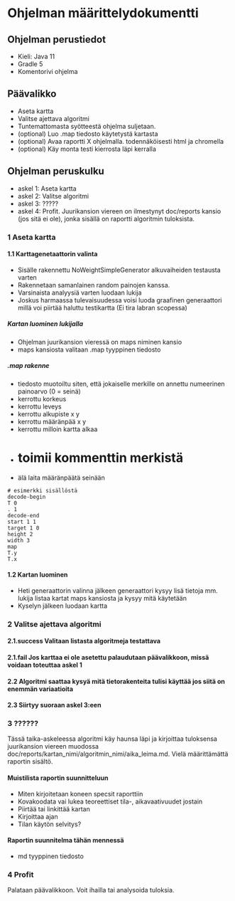 # Ohjelman määrittelydokumentti

## Ohjelman perustiedot
* Kieli: Java 11
* Gradle 5
* Komentorivi ohjelma

## Päävalikko
* Aseta kartta
* Valitse ajettava algoritmi
* Tuntemattomasta syötteestä ohjelma suljetaan.
* (optional) Luo .map tiedosto käytetystä kartasta
* (optional) Avaa raportti X ohjelmalla. todennäköisesti html ja chromella
* (optional) Käy monta testi kierrosta läpi kerralla

## Ohjelman peruskulku
* askel 1: Aseta kartta
* askel 2: Valitse algoritmi
* askel 3: ?????
* askel 4: Profit. Juurikansion viereen on ilmestynyt doc/reports kansio (jos sitä ei ole), jonka sisällä on raportti algoritmin tuloksista.

### 1 Aseta kartta

#### 1.1 Karttagenetaattorin valinta
* Sisälle rakennettu NoWeightSimpleGenerator alkuvaiheiden testausta varten
* Rakennetaan samanlainen random painojen kanssa.
* Varsinaista analyysiä varten luodaan lukija
* Joskus harmaassa tulevaisuudessa voisi luoda graafinen generaattori millä voi piirtää haluttu testikartta (Ei tira labran scopessa)


##### Kartan luominen lukijalla
* Ohjelman juurikansion vieressä on maps niminen kansio
* maps kansiosta valitaan .map tyyppinen tiedosto
##### .map rakenne
* tiedosto muotoiltu siten, että jokaiselle merkille on annettu numeerinen painoarvo (0 = seinä)
* kerrottu korkeus 
* kerrottu leveys
* kerrottu alkupiste x y
* kerrottu määränpää x y
* kerrottu milloin kartta alkaa
* # toimii kommenttin merkistä
* älä laita määränpäätä seinään

```
# esimerkki sisällöstä
decode-begin
T 0
. 1
decode-end
start 1 1
target 1 0
height 2
width 3
map
T.y
T.x
```

#### 1.2 Kartan luominen
* Heti generaattorin valinna jälkeen generaattori kysyy lisä tietoja mm. lukija listaa kartat maps kansiosta ja kysyy mitä käytetään
* Kyselyn jälkeen luodaan kartta

### 2 Valitse ajettava algoritmi

#### 2.1.success Valitaan listasta algoritmeja testattava
#### 2.1.fail Jos karttaa ei ole asetettu palaudutaan päävalikkoon, missä voidaan toteuttaa askel 1
#### 2.2 Algoritmi saattaa kysyä mitä tietorakenteita tulisi käyttää jos siitä on enemmän variaatioita
#### 2.3 Siirtyy suoraan askel 3:een

### 3 ??????
Tässä taika-askeleessa algoritmi käy haunsa läpi ja kirjoittaa tuloksensa juurikansion viereen muodossa 
doc/reports/kartan_nimi/algoritmin_nimi/aika_leima.md. Vielä määrittämättä raportin sisältö.  
#### Muistilista raportin suunnitteluun
* Miten kirjoitetaan koneen specsit raporttiin
* Kovakoodata vai lukea teoreettiset tila-, aikavaativuudet jostain
* Piirtää tai linkittää kartan
* Kirjoittaa ajan
* Tilan käytön selvitys?
#### Raportin suunnitelma tähän mennessä
* md tyyppinen tiedosto 

### 4 Profit
Palataan päävalikkoon. Voit ihailla tai analysoida tuloksia.